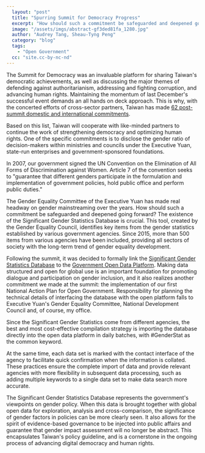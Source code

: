```yaml
---
  layout: "post"
  title: "Spurring Summit for Democracy Progress"
  excerpt: "How should such a commitment be safeguarded and deepened going forward? The existence of the Significant Gender Statistics Database is crucial. "
  image: "/assets/imgs/abstract-gf3ded81fa_1280.jpg"
  author: "Audrey Tang, Sheau-Tyng Peng"
  category: "blog"
  tags: 
    - "Open Government"
  cc: "site.cc-by-nc-nd"
---
```


The Summit for Democracy was an invaluable platform for sharing Taiwan's democratic achievements, as well as discussing the major themes of defending against authoritarianism, addressing and fighting corruption, and advancing human rights. Maintaining the momentum of last December's successful event demands an all hands on deck approach. This is why, with the concerted efforts of cross-sector partners, Taiwan has made [62 post-summit domestic and international commitments](https://en.mofa.gov.tw/News_Content.aspx?n=1328&sms=273&s=97165).

Based on this list, Taiwan will cooperate with like-minded partners to continue the work of strengthening democracy and optimizing human rights. One of the specific commitments is to disclose the gender ratio of decision-makers within ministries and councils under the Executive Yuan, state-run enterprises and government-sponsored foundations.

In 2007, our government signed the UN Convention on the Elimination of All Forms of Discrimination against Women. Article 7 of the convention seeks to "guarantee that different genders participate in the formulation and implementation of government policies, hold public office and perform public duties."

The Gender Equality Committee of the Executive Yuan has made real headway on gender mainstreaming over the years. How should such a commitment be safeguarded and deepened going forward? The existence of the Significant Gender Statistics Database is crucial. This tool, created by the Gender Equality Council, identifies key items from the gender statistics established by various government agencies. Since 2015, more than 500 items from various agencies have been included, providing all sectors of society with the long-term trend of gender equality development.

Following the summit, it was decided to formally link the [Significant Gender Statistics Database](https://www.gender.ey.gov.tw/gecdb/) to the [Government Open Data Platform](https://data.gov.tw/en). Making data structured and open for global use is an important foundation for promoting dialogue and participation on gender inclusion, and it also realizes another commitment we made at the summit: the implementation of our first National Action Plan for Open Government. Responsibility for planning the technical details of interfacing the database with the open platform falls to Executive Yuan's Gender Equality Committee, National Development Council and, of course, my office.

Since the Significant Gender Statistics come from different agencies, the best and most cost-effective compilation strategy is importing the database directly into the open data platform in daily batches, with #GenderStat as the common keyword.

At the same time, each data set is marked with the contact interface of the agency to facilitate quick confirmation when the information is collated. These practices ensure the complete import of data and provide relevant agencies with more flexibility in subsequent data processing, such as adding multiple keywords to a single data set to make data search more accurate.

The Significant Gender Statistics Database represents the government's viewpoints on gender policy. When this data is brought together with global open data for exploration, analysis and cross-comparison, the significance of gender factors in policies can be more clearly seen. It also allows for the spirit of evidence-based governance to be injected into public affairs and guarantee that gender impact assessment will no longer be abstract. This encapsulates Taiwan's policy guideline, and is a cornerstone in the ongoing process of advancing digital democracy and human rights.

